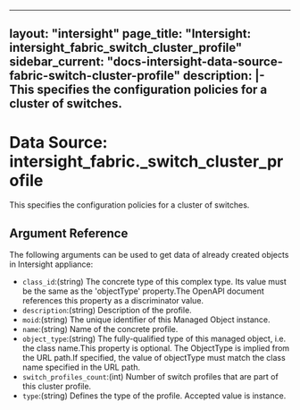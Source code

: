 
---
layout: "intersight"
page_title: "Intersight: intersight_fabric_switch_cluster_profile"
sidebar_current: "docs-intersight-data-source-fabric-switch-cluster-profile"
description: |-
This specifies the configuration policies for a cluster of switches.
---

# Data Source: intersight_fabric._switch_cluster_profile
This specifies the configuration policies for a cluster of switches.
## Argument Reference
The following arguments can be used to get data of already created objects in Intersight appliance:
* `class_id`:(string) The concrete type of this complex type. Its value must be the same as the 'objectType' property.The OpenAPI document references this property as a discriminator value. 
* `description`:(string) Description of the profile. 
* `moid`:(string) The unique identifier of this Managed Object instance. 
* `name`:(string) Name of the concrete profile. 
* `object_type`:(string) The fully-qualified type of this managed object, i.e. the class name.This property is optional. The ObjectType is implied from the URL path.If specified, the value of objectType must match the class name specified in the URL path. 
* `switch_profiles_count`:(int) Number of switch profiles that are part of this cluster profile. 
* `type`:(string) Defines the type of the profile. Accepted value is instance. 
